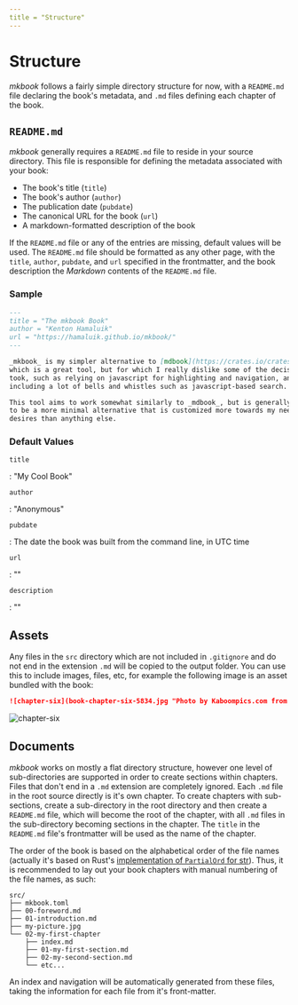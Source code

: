 ```yaml
---
title = "Structure"
---
```


# Structure

_mkbook_ follows a fairly simple directory structure for now, with a `README.md` file declaring the book's metadata, and `.md` files defining each chapter of the book.

## `README.md`

_mkbook_ generally requires a `README.md` file to reside in your source directory. This file is responsible for defining the metadata associated with your book:

* The book's title (`title`)
* The book's author (`author`)
* The publication date (`pubdate`)
* The canonical URL for the book (`url`)
* A markdown-formatted description of the book

If the `README.md` file or any of the entries are missing, default values will be used. The `README.md` file should be formatted as any other page, with the `title`, `author`, `pubdate`, and `url` specified in the frontmatter, and the book description the _Markdown_ contents of the `README.md` file.

### Sample

```md
---
title = "The mkbook Book"
author = "Kenton Hamaluik"
url = "https://hamaluik.github.io/mkbook/"
---

_mkbook_ is my simpler alternative to [mdbook](https://crates.io/crates/mdbook)
which is a great tool, but for which I really dislike some of the decisions they
took, such as relying on javascript for highlighting and navigation, and
including a lot of bells and whistles such as javascript-based search.

This tool aims to work somewhat similarly to _mdbook_, but is generally intended
to be a more minimal alternative that is customized more towards my needs and
desires than anything else.
```

### Default Values

`title`

: "My Cool Book"

`author`

: "Anonymous"

`pubdate`

: The date the book was built from the command line, in UTC time

`url`

: ""

`description`

: ""

## Assets

Any files in the `src` directory which are not included in `.gitignore` and do not end in the extension `.md` will be copied to the output folder. You can use this to include images, files, etc, for example the following image is an asset bundled with the book:

```md
![chapter-six](book-chapter-six-5834.jpg "Photo by Kaboompics.com from Pexels")
```

![chapter-six](../book-chapter-six-5834.jpg "Photo by Kaboompics.com from Pexels")


## Documents

_mkbook_ works on mostly a flat directory structure, however one level of sub-directories are supported in order to create sections within chapters. Files that don't end in a `.md` extension are completely ignored. Each `.md` file in the root source directly is it's own chapter. To create chapters with sub-sections, create a sub-directory in the root directory and then create a `README.md` file, which will become the root of the chapter, with all `.md` files in the sub-directory becoming sections in the chapter. The `title` in the `README.md` file's frontmatter will be used as the name of the chapter.

The order of the book is based on the alphabetical order of the file names (actually it's based on Rust's [implementation of `PartialOrd` for str](https://doc.rust-lang.org/std/cmp/trait.PartialOrd.html#impl-PartialOrd%3Cstr%3E)). Thus, it is recommended to lay out your book chapters with manual numbering of the file names, as such:

```
src/
├── mkbook.toml
├── 00-foreword.md
├── 01-introduction.md
├── my-picture.jpg
└── 02-my-first-chapter
    ├── index.md
    ├── 01-my-first-section.md
    ├── 02-my-second-section.md
    └── etc...
```

An index and navigation will be automatically generated from these files, taking the information for each file from it's front-matter.
